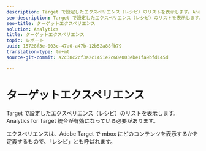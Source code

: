 ```yaml
---
description: Target で設定したエクスペリエンス（レシピ）のリストを表示します。Analytics for Target 統合が有効になっている必要があります。
seo-description: Target で設定したエクスペリエンス（レシピ）のリストを表示します。Analytics for Target 統合が有効になっている必要があります。
seo-title: ターゲットエクスペリエンス
solution: Analytics
title: ターゲットエクスペリエンス
topic: レポート
uuid: 15728f3e-003c-47a0-a47b-12b52a88fb79
translation-type: tm+mt
source-git-commit: a2c38c2cf3a2c1451e2c60e003ebe1fa9bfd145d

---
```



# ターゲットエクスペリエンス

Target で設定したエクスペリエンス（レシピ）のリストを表示します。Analytics for Target 統合が有効になっている必要があります。

エクスペリエンスは、Adobe Target で mbox にどのコンテンツを表示するかを定義するもので、「レシピ」とも呼ばれます。
